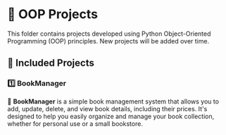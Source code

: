 # 🚀 OOP Projects

This folder contains projects developed using Python Object-Oriented Programming (OOP) principles. New projects will be added over time.

## 📂 Included Projects

### 1️⃣ BookManager
📖 **BookManager** is a simple book management system that allows you to add, update, delete, and view book details, including their prices. It's designed to help you easily organize and manage your book collection, whether for personal use or a small bookstore.



